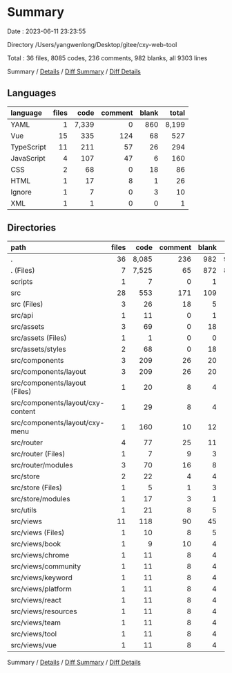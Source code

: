 # Summary

Date : 2023-06-11 23:23:55

Directory /Users/yangwenlong/Desktop/gitee/cxy-web-tool

Total : 36 files, 8085 codes, 236 comments, 982 blanks, all 9303 lines

Summary / [Details](details.md) / [Diff Summary](diff.md) / [Diff Details](diff-details.md)

## Languages

| language   | files |  code | comment | blank | total |
| :--------- | ----: | ----: | ------: | ----: | ----: |
| YAML       |     1 | 7,339 |       0 |   860 | 8,199 |
| Vue        |    15 |   335 |     124 |    68 |   527 |
| TypeScript |    11 |   211 |      57 |    26 |   294 |
| JavaScript |     4 |   107 |      47 |     6 |   160 |
| CSS        |     2 |    68 |       0 |    18 |    86 |
| HTML       |     1 |    17 |       8 |     1 |    26 |
| Ignore     |     1 |     7 |       0 |     3 |    10 |
| XML        |     1 |     1 |       0 |     0 |     1 |

## Directories

| path                              | files |  code | comment | blank | total |
| :-------------------------------- | ----: | ----: | ------: | ----: | ----: |
| .                                 |    36 | 8,085 |     236 |   982 | 9,303 |
| . (Files)                         |     7 | 7,525 |      65 |   872 | 8,462 |
| scripts                           |     1 |     7 |       0 |     1 |     8 |
| src                               |    28 |   553 |     171 |   109 |   833 |
| src (Files)                       |     3 |    26 |      18 |     5 |    49 |
| src/api                           |     1 |    11 |       0 |     1 |    12 |
| src/assets                        |     3 |    69 |       0 |    18 |    87 |
| src/assets (Files)                |     1 |     1 |       0 |     0 |     1 |
| src/assets/styles                 |     2 |    68 |       0 |    18 |    86 |
| src/components                    |     3 |   209 |      26 |    20 |   255 |
| src/components/layout             |     3 |   209 |      26 |    20 |   255 |
| src/components/layout (Files)     |     1 |    20 |       8 |     4 |    32 |
| src/components/layout/cxy-content |     1 |    29 |       8 |     4 |    41 |
| src/components/layout/cxy-menu    |     1 |   160 |      10 |    12 |   182 |
| src/router                        |     4 |    77 |      25 |    11 |   113 |
| src/router (Files)                |     1 |     7 |       9 |     3 |    19 |
| src/router/modules                |     3 |    70 |      16 |     8 |    94 |
| src/store                         |     2 |    22 |       4 |     4 |    30 |
| src/store (Files)                 |     1 |     5 |       1 |     3 |     9 |
| src/store/modules                 |     1 |    17 |       3 |     1 |    21 |
| src/utils                         |     1 |    21 |       8 |     5 |    34 |
| src/views                         |    11 |   118 |      90 |    45 |   253 |
| src/views (Files)                 |     1 |    10 |       8 |     5 |    23 |
| src/views/book                    |     1 |     9 |      10 |     4 |    23 |
| src/views/chrome                  |     1 |    11 |       8 |     4 |    23 |
| src/views/community               |     1 |    11 |       8 |     4 |    23 |
| src/views/keyword                 |     1 |    11 |       8 |     4 |    23 |
| src/views/platform                |     1 |    11 |       8 |     4 |    23 |
| src/views/react                   |     1 |    11 |       8 |     4 |    23 |
| src/views/resources               |     1 |    11 |       8 |     4 |    23 |
| src/views/team                    |     1 |    11 |       8 |     4 |    23 |
| src/views/tool                    |     1 |    11 |       8 |     4 |    23 |
| src/views/vue                     |     1 |    11 |       8 |     4 |    23 |

Summary / [Details](details.md) / [Diff Summary](diff.md) / [Diff Details](diff-details.md)
